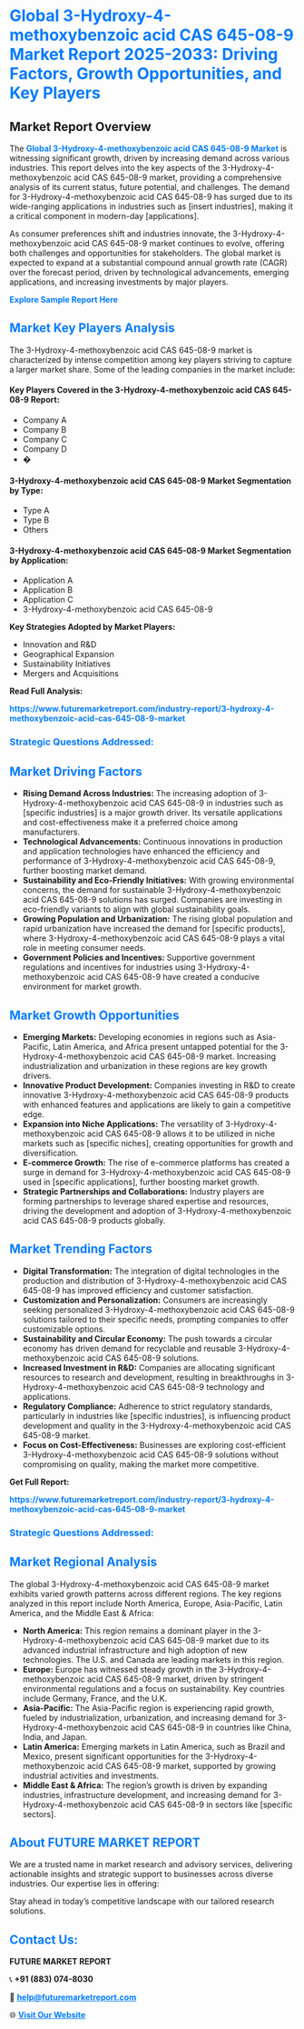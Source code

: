 <h1 style="color: #007BFF;">Global 3-Hydroxy-4-methoxybenzoic acid CAS 645-08-9 Market Report 2025-2033: Driving Factors, Growth Opportunities, and Key Players</h1>

<section id="overview">
<h2>Market Report Overview</h2>
<p>The <a href="https://www.futuremarketreport.com/industry-report/3-hydroxy-4-methoxybenzoic-acid-cas-645-08-9-market" style="color: #007BFF; text-decoration: none;"><strong>Global 3-Hydroxy-4-methoxybenzoic acid CAS 645-08-9 Market</strong></a> is witnessing significant growth, driven by increasing demand across various industries. This report delves into the key aspects of the 3-Hydroxy-4-methoxybenzoic acid CAS 645-08-9 market, providing a comprehensive analysis of its current status, future potential, and challenges. The demand for 3-Hydroxy-4-methoxybenzoic acid CAS 645-08-9 has surged due to its wide-ranging applications in industries such as [insert industries], making it a critical component in modern-day [applications].</p>
<p>As consumer preferences shift and industries innovate, the 3-Hydroxy-4-methoxybenzoic acid CAS 645-08-9 market continues to evolve, offering both challenges and opportunities for stakeholders. The global market is expected to expand at a substantial compound annual growth rate (CAGR) over the forecast period, driven by technological advancements, emerging applications, and increasing investments by major players.</p>
</section>

<section id="overview">
<p><a href="https://www.futuremarketreport.com/request-sample/reportId=113394" style="color: #007BFF; text-decoration: none;"><strong>Explore Sample Report Here</strong></a></p>
</section>

<section id="key-players">
<h2 style="color: #007BFF;">Market Key Players Analysis</h2>
<p>The 3-Hydroxy-4-methoxybenzoic acid CAS 645-08-9 market is characterized by intense competition among key players striving to capture a larger market share. Some of the leading companies in the market include:</p>
<h4>Key Players Covered in the 3-Hydroxy-4-methoxybenzoic acid CAS 645-08-9 Report:</h4>
<ul><li>Company A</li><li>Company B</li><li>Company C</li><li>Company D</li><li>�</li></ul>
<h4>3-Hydroxy-4-methoxybenzoic acid CAS 645-08-9 Market Segmentation by Type:</h4>
<ul><li>Type A</li><li>Type B</li><li>Others</li></ul>

<h4>3-Hydroxy-4-methoxybenzoic acid CAS 645-08-9 Market Segmentation by Application:</h4>
<ul><li>Application A</li><li>Application B</li><li>Application C</li><li>3-Hydroxy-4-methoxybenzoic acid CAS 645-08-9</li></ul>
<p><strong>Key Strategies Adopted by Market Players:</strong></p>
<ul>
<li>Innovation and R&D</li>
<li>Geographical Expansion</li>
<li>Sustainability Initiatives</li>
<li>Mergers and Acquisitions</li>
</ul>
</section>

<section>
<p><strong>Read Full Analysis: </strong></p><a href="https://www.futuremarketreport.com/industry-report/3-hydroxy-4-methoxybenzoic-acid-cas-645-08-9-market" style="color: #007BFF; text-decoration: none;"><strong>https://www.futuremarketreport.com/industry-report/3-hydroxy-4-methoxybenzoic-acid-cas-645-08-9-market</strong></a>
<h3 style="color: #007BFF;">Strategic Questions Addressed:</h3>
</section>

<section id="driving-factors">
<h2 style="color: #007BFF;">Market Driving Factors</h2>
<ul>
<li><strong>Rising Demand Across Industries:</strong> The increasing adoption of 3-Hydroxy-4-methoxybenzoic acid CAS 645-08-9 in industries such as [specific industries] is a major growth driver. Its versatile applications and cost-effectiveness make it a preferred choice among manufacturers.</li>
<li><strong>Technological Advancements:</strong> Continuous innovations in production and application technologies have enhanced the efficiency and performance of 3-Hydroxy-4-methoxybenzoic acid CAS 645-08-9, further boosting market demand.</li>
<li><strong>Sustainability and Eco-Friendly Initiatives:</strong> With growing environmental concerns, the demand for sustainable 3-Hydroxy-4-methoxybenzoic acid CAS 645-08-9 solutions has surged. Companies are investing in eco-friendly variants to align with global sustainability goals.</li>
<li><strong>Growing Population and Urbanization:</strong> The rising global population and rapid urbanization have increased the demand for [specific products], where 3-Hydroxy-4-methoxybenzoic acid CAS 645-08-9 plays a vital role in meeting consumer needs.</li>
<li><strong>Government Policies and Incentives:</strong> Supportive government regulations and incentives for industries using 3-Hydroxy-4-methoxybenzoic acid CAS 645-08-9 have created a conducive environment for market growth.</li>
</ul>
</section>

<section id="growth-opportunities">
<h2 style="color: #007BFF;">Market Growth Opportunities</h2>
<ul>
<li><strong>Emerging Markets:</strong> Developing economies in regions such as Asia-Pacific, Latin America, and Africa present untapped potential for the 3-Hydroxy-4-methoxybenzoic acid CAS 645-08-9 market. Increasing industrialization and urbanization in these regions are key growth drivers.</li>
<li><strong>Innovative Product Development:</strong> Companies investing in R&D to create innovative 3-Hydroxy-4-methoxybenzoic acid CAS 645-08-9 products with enhanced features and applications are likely to gain a competitive edge.</li>
<li><strong>Expansion into Niche Applications:</strong> The versatility of 3-Hydroxy-4-methoxybenzoic acid CAS 645-08-9 allows it to be utilized in niche markets such as [specific niches], creating opportunities for growth and diversification.</li>
<li><strong>E-commerce Growth:</strong> The rise of e-commerce platforms has created a surge in demand for 3-Hydroxy-4-methoxybenzoic acid CAS 645-08-9 used in [specific applications], further boosting market growth.</li>
<li><strong>Strategic Partnerships and Collaborations:</strong> Industry players are forming partnerships to leverage shared expertise and resources, driving the development and adoption of 3-Hydroxy-4-methoxybenzoic acid CAS 645-08-9 products globally.</li>
</ul>
</section>

<section id="trending-factors">
<h2 style="color: #007BFF;">Market Trending Factors</h2>
<ul>
<li><strong>Digital Transformation:</strong> The integration of digital technologies in the production and distribution of 3-Hydroxy-4-methoxybenzoic acid CAS 645-08-9 has improved efficiency and customer satisfaction.</li>
<li><strong>Customization and Personalization:</strong> Consumers are increasingly seeking personalized 3-Hydroxy-4-methoxybenzoic acid CAS 645-08-9 solutions tailored to their specific needs, prompting companies to offer customizable options.</li>
<li><strong>Sustainability and Circular Economy:</strong> The push towards a circular economy has driven demand for recyclable and reusable 3-Hydroxy-4-methoxybenzoic acid CAS 645-08-9 solutions.</li>
<li><strong>Increased Investment in R&D:</strong> Companies are allocating significant resources to research and development, resulting in breakthroughs in 3-Hydroxy-4-methoxybenzoic acid CAS 645-08-9 technology and applications.</li>
<li><strong>Regulatory Compliance:</strong> Adherence to strict regulatory standards, particularly in industries like [specific industries], is influencing product development and quality in the 3-Hydroxy-4-methoxybenzoic acid CAS 645-08-9 market.</li>
<li><strong>Focus on Cost-Effectiveness:</strong> Businesses are exploring cost-efficient 3-Hydroxy-4-methoxybenzoic acid CAS 645-08-9 solutions without compromising on quality, making the market more competitive.</li>
</ul>
</section>

<section>
<p><strong>Get Full Report: </strong></p><a href="https://www.futuremarketreport.com/industry-report/3-hydroxy-4-methoxybenzoic-acid-cas-645-08-9-market" style="color: #007BFF; text-decoration: none;"><strong>https://www.futuremarketreport.com/industry-report/3-hydroxy-4-methoxybenzoic-acid-cas-645-08-9-market</strong></a>
<h3 style="color: #007BFF;">Strategic Questions Addressed:</h3>
</section>


<section id="regional-analysis">
<h2 style="color: #007BFF;">Market Regional Analysis</h2>
<p>The global 3-Hydroxy-4-methoxybenzoic acid CAS 645-08-9 market exhibits varied growth patterns across different regions. The key regions analyzed in this report include North America, Europe, Asia-Pacific, Latin America, and the Middle East & Africa:</p>
<ul>
<li><strong>North America:</strong> This region remains a dominant player in the 3-Hydroxy-4-methoxybenzoic acid CAS 645-08-9 market due to its advanced industrial infrastructure and high adoption of new technologies. The U.S. and Canada are leading markets in this region.</li>
<li><strong>Europe:</strong> Europe has witnessed steady growth in the 3-Hydroxy-4-methoxybenzoic acid CAS 645-08-9 market, driven by stringent environmental regulations and a focus on sustainability. Key countries include Germany, France, and the U.K.</li>
<li><strong>Asia-Pacific:</strong> The Asia-Pacific region is experiencing rapid growth, fueled by industrialization, urbanization, and increasing demand for 3-Hydroxy-4-methoxybenzoic acid CAS 645-08-9 in countries like China, India, and Japan.</li>
<li><strong>Latin America:</strong> Emerging markets in Latin America, such as Brazil and Mexico, present significant opportunities for the 3-Hydroxy-4-methoxybenzoic acid CAS 645-08-9 market, supported by growing industrial activities and investments.</li>
<li><strong>Middle East & Africa:</strong> The region’s growth is driven by expanding industries, infrastructure development, and increasing demand for 3-Hydroxy-4-methoxybenzoic acid CAS 645-08-9 in sectors like [specific sectors].</li>
</ul>
</section>

<footer>
<h2 style="color: #007BFF;">About FUTURE MARKET REPORT</h2>
<p>We are a trusted name in market research and advisory services, delivering actionable insights and strategic support to businesses across diverse industries. Our expertise lies in offering:</p>

<p>Stay ahead in today’s competitive landscape with our tailored research solutions.</p>

<h2 style="color: #007BFF;">Contact Us:</h2>
<p><strong>FUTURE MARKET REPORT</strong></p>
<p>📞 <strong>+91 (883) 074-8030</strong></p>
<p>📧 <strong><a href="mailto:help@futuremarketreport.com" style="color: #007BFF;">help@futuremarketreport.com</a></strong></p>
<p>🌐 <strong><a href="https://www.futuremarketreport.com/" style="color: #007BFF;">Visit Our Website</a></strong></p>
</footer>